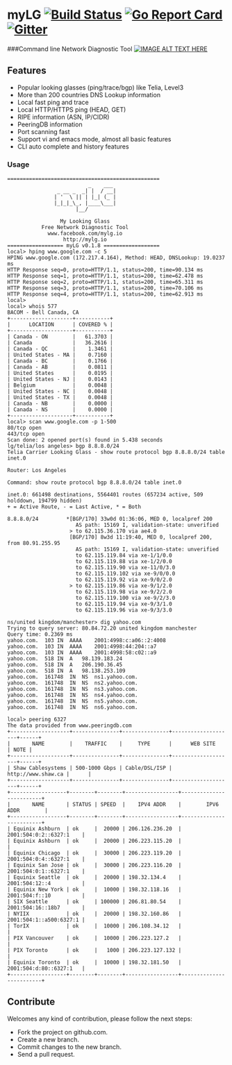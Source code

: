 # myLG [![Build Status](https://travis-ci.org/mehrdadrad/mylg.svg?branch=master)](https://travis-ci.org/mehrdadrad/mylg) [![Go Report Card](https://goreportcard.com/badge/github.com/mehrdadrad/mylg)](https://goreportcard.com/report/github.com/mehrdadrad/mylg) [![Gitter](https://badges.gitter.im/Join%20Chat.svg)](https://gitter.im/mehrdadrad/mylg?utm_source=badge&utm_medium=badge&utm_campaign=pr-badge) 

###Command line Network Diagnostic Tool
[![IMAGE ALT TEXT HERE](https://img.youtube.com/vi/jQJWcnLH3Fg/0.jpg)](https://www.youtube.com/watch?v=jQJWcnLH3Fg)

## Features
* Popular looking glasses (ping/trace/bgp) like Telia, Level3
* More than 200 countries DNS Lookup information 
* Local fast ping and trace
* Local HTTP/HTTPS ping (HEAD, GET)
* RIPE information (ASN, IP/CIDR)
* PeeringDB information
* Port scanning fast
* Support vi and emacs mode, almost all basic features
* CLI auto complete and history features

### Usage

```
=================================================	
                          _    ___ 
                _ __ _  _| |  / __|
               | '  \ || | |_| (_ |
               |_|_|_\_, |____\___|
                      |__/          
	
                 My Looking Glass
           Free Network Diagnostic Tool
             www.facebook.com/mylg.io
                  http://mylg.io
================== myLG v0.1.8 ==================
local> hping www.google.com -c 5
HPING www.google.com (172.217.4.164), Method: HEAD, DNSLookup: 19.0237 ms
HTTP Response seq=0, proto=HTTP/1.1, status=200, time=90.134 ms
HTTP Response seq=1, proto=HTTP/1.1, status=200, time=62.478 ms
HTTP Response seq=2, proto=HTTP/1.1, status=200, time=65.311 ms
HTTP Response seq=3, proto=HTTP/1.1, status=200, time=70.106 ms
HTTP Response seq=4, proto=HTTP/1.1, status=200, time=62.913 ms
local> 
local> whois 577
BACOM - Bell Canada, CA
+--------------------+-----------+
|      LOCATION      | COVERED % |
+--------------------+-----------+
| Canada - ON        |   61.3703 |
| Canada             |   36.2616 |
| Canada - QC        |    1.3461 |
| United States - MA |    0.7160 |
| Canada - BC        |    0.1766 |
| Canada - AB        |    0.0811 |
| United States      |    0.0195 |
| United States - NJ |    0.0143 |
| Belgium            |    0.0048 |
| United States - NC |    0.0048 |
| United States - TX |    0.0048 |
| Canada - NB        |    0.0000 |
| Canada - NS        |    0.0000 |
+--------------------+-----------+
local> scan www.google.com -p 1-500
80/tcp open
443/tcp open
Scan done: 2 opened port(s) found in 5.438 seconds
lg/telia/los angeles> bgp 8.8.8.0/24
Telia Carrier Looking Glass - show route protocol bgp 8.8.8.0/24 table inet.0

Router: Los Angeles

Command: show route protocol bgp 8.8.8.0/24 table inet.0

inet.0: 661498 destinations, 5564401 routes (657234 active, 509 holddown, 194799 hidden)
+ = Active Route, - = Last Active, * = Both

8.8.8.0/24         *[BGP/170] 33w0d 01:36:06, MED 0, localpref 200
                      AS path: 15169 I, validation-state: unverified
                    > to 62.115.36.170 via ae4.0
                    [BGP/170] 8w3d 11:19:40, MED 0, localpref 200, from 80.91.255.95
                      AS path: 15169 I, validation-state: unverified
                      to 62.115.119.84 via xe-1/1/0.0
                      to 62.115.119.88 via xe-1/2/0.0
                      to 62.115.119.90 via xe-11/0/3.0
                      to 62.115.119.102 via xe-9/0/0.0
                      to 62.115.119.92 via xe-9/0/2.0
                    > to 62.115.119.86 via xe-9/1/2.0
                      to 62.115.119.98 via xe-9/2/2.0
                      to 62.115.119.100 via xe-9/2/3.0
                      to 62.115.119.94 via xe-9/3/1.0
                      to 62.115.119.96 via xe-9/3/3.0

ns/united kingdom/manchester> dig yahoo.com
Trying to query server: 80.84.72.20 united kingdom manchester
Query time: 0.2369 ms
yahoo.com.	103	IN	AAAA	2001:4998:c:a06::2:4008
yahoo.com.	103	IN	AAAA	2001:4998:44:204::a7
yahoo.com.	103	IN	AAAA	2001:4998:58:c02::a9
yahoo.com.	518	IN	A	98.139.183.24
yahoo.com.	518	IN	A	206.190.36.45
yahoo.com.	518	IN	A	98.138.253.109
yahoo.com.	161748	IN	NS	ns1.yahoo.com.
yahoo.com.	161748	IN	NS	ns2.yahoo.com.
yahoo.com.	161748	IN	NS	ns3.yahoo.com.
yahoo.com.	161748	IN	NS	ns4.yahoo.com.
yahoo.com.	161748	IN	NS	ns5.yahoo.com.
yahoo.com.	161748	IN	NS	ns6.yahoo.com.

local> peering 6327
The data provided from www.peeringdb.com
+-------------------+---------------+---------------+--------------------+------+
|       NAME        |    TRAFFIC    |     TYPE      |      WEB SITE      | NOTE |
+-------------------+---------------+---------------+--------------------+------+
| Shaw Cablesystems | 500-1000 Gbps | Cable/DSL/ISP | http://www.shaw.ca |      |
+-------------------+---------------+---------------+--------------------+------+
+------------------+--------+--------+-----------------+-------------------------+
|       NAME       | STATUS | SPEED  |    IPV4 ADDR    |        IPV6 ADDR        |
+------------------+--------+--------+-----------------+-------------------------+
| Equinix Ashburn  | ok     |  20000 | 206.126.236.20  | 2001:504:0:2::6327:1    |
| Equinix Ashburn  | ok     |  20000 | 206.223.115.20  |                         |
| Equinix Chicago  | ok     |  30000 | 206.223.119.20  | 2001:504:0:4::6327:1    |
| Equinix San Jose | ok     |  30000 | 206.223.116.20  | 2001:504:0:1::6327:1    |
| Equinix Seattle  | ok     |  20000 | 198.32.134.4    | 2001:504:12::4          |
| Equinix New York | ok     |  10000 | 198.32.118.16   | 2001:504:f::10          |
| SIX Seattle      | ok     | 100000 | 206.81.80.54    | 2001:504:16::18b7       |
| NYIIX            | ok     |  20000 | 198.32.160.86   | 2001:504:1::a500:6327:1 |
| TorIX            | ok     |  10000 | 206.108.34.12   |                         |
| PIX Vancouver    | ok     |  10000 | 206.223.127.2   |                         |
| PIX Toronto      | ok     |   1000 | 206.223.127.132 |                         |
| Equinix Toronto  | ok     |  10000 | 198.32.181.50   | 2001:504:d:80::6327:1   |
+------------------+--------+--------+-----------------+-------------------------+

```

## Contribute 
Welcomes any kind of contribution, please follow the next steps:

- Fork the project on github.com.
- Create a new branch.
- Commit changes to the new branch.
- Send a pull request.
